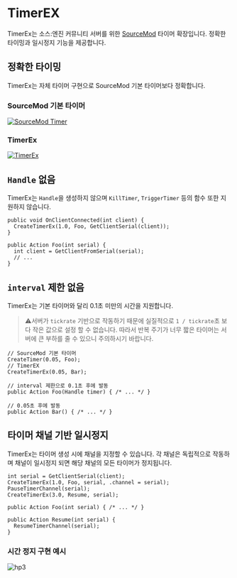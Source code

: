 # TimerEX

TimerEx는 소스:엔진 커뮤니티 서버를 위한 [SourceMod](https://www.sourcemod.net/) 타이머 확장입니다. 정확한 타이밍과 일시정지 기능을 제공합니다.

## 정확한 타이밍

TimerEx는 자체 타이머 구현으로 SourceMod 기본 타이머보다 정확합니다.

### SourceMod 기본 타이머
[![SourceMod Timer](http://i3.ytimg.com/vi/-vztzMhe0ho/hqdefault.jpg)](https://www.youtube.com/watch?v=-vztzMhe0ho)

### TimerEx
[![TimerEx](http://i3.ytimg.com/vi/j8v3W-9X2I8/hqdefault.jpg)](https://www.youtube.com/watch?v=j8v3W-9X2I8)

## `Handle` 없음

TimerEx는 `Handle`을 생성하지 않으며 `KillTimer`, `TriggerTimer` 등의 함수 또한 지원하지 않습니다.

```sourcepawn
public void OnClientConnected(int client) {
  CreateTimerEx(1.0, Foo, GetClientSerial(client));
}

public Action Foo(int serial) {
  int client = GetClientFromSerial(serial);
  // ...
}
```

## `interval` 제한 없음

TimerEx는 기본 타이머와 달리 0.1초 미만의 시간을 지원합니다.
> ⚠️서버가 `tickrate` 기반으로 작동하기 때문에 실질적으로 `1 / tickrate`초 보다 작은 값으로 설정 할 수 없습니다.
> 따라서 반복 주기가 너무 짧은 타이머는 서버에 큰 부하를 줄 수 있으니 주의하시기 바랍니다.

```sourcepawn
// SourceMod 기본 타이머
CreateTimer(0.05, Foo);
// TimerEX
CreateTimerEx(0.05, Bar);

// interval 제한으로 0.1초 후에 발동
public Action Foo(Handle timer) { /* ... */ }

// 0.05초 후에 발동
public Action Bar() { /* ... */ }
```

## 타이머 채널 기반 일시정지

TimerEx는 타이머 생성 시에 채널을 지정할 수 있습니다. 각 채널은 독립적으로 작동하며 채널이 일시정지 되면 해당 채널의 모든 타이머가 정지됩니다.

```sourcepawn
int serial = GetClientSerial(client);
CreateTimerEx(1.0, Foo, serial, .channel = serial);
PauseTimerChannel(serial);
CreateTimerEx(3.0, Resume, serial);

public Action Foo(int serial) { /* ... */ }

public Action Resume(int serial) {
  ResumeTimerChannel(serial);
}
```

### 시간 정지 구현 예시
![hp3](https://user-images.githubusercontent.com/17797795/123240035-ea32dd00-d51a-11eb-9a60-e8fc0f6c472a.gif)

